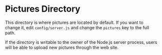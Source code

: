 # Pictures Directory

This directory is where pictures are located by default. If you want to change
it, edit `config/server.js` and change the `pictures` key to the full path.

If the directory is writable to the owner of the Node.js server process, users
will be able to upload new pictures through the web site.
